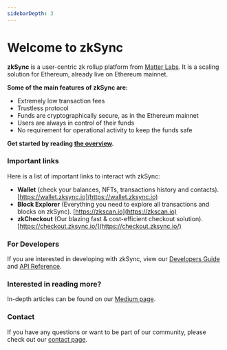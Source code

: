 ```yaml
---
sidebarDepth: 3
---
```


# Welcome to zkSync

**zkSync** is a user-centric zk rollup platform from [Matter Labs](https://matter-labs.io). It is a scaling solution for
Ethereum, already live on Ethereum mainnet.

<!-- using HTML style instead of Markdown ## since our formatter screams when a title is punctuated -->

<b>Some of the main features of zkSync are:</b>

- Extremely low transaction fees
- Trustless protocol
- Funds are cryptographically secure, as in the Ethereum mainnet
- Users are always in control of their funds
- No requirement for operational activity to keep the funds safe

<b>Get started by reading [the overview](./userdocs/).</b>

<!-- markdownlint-disable MD001 -->

### Important links

Here is a list of important links to interact wth zkSync:

- **Wallet** (check your balances, NFTs, transactions history and contacts). [https://wallet.zksync.io](https://wallet.zksync.io)
- **Block Explorer** (Everything you need to explore all transactions and blocks on zkSync). [https://zkscan.io](https://zkscan.io)
- **zkCheckout** (Our blazing fast & cost-efficient checkout solution). [https://checkout.zksync.io/](https://checkout.zksync.io/)

### For Developers

If you are interested in developing with zkSync, view our [Developers Guide](/dev/) and [API Reference](/api).

### Interested in reading more?

In-depth articles can be found on our [Medium page](https://medium.com/matter-labs).

### Contact

If you have any questions or want to be part of our community, please check out our [contact page](https://zksync.io/contact).
